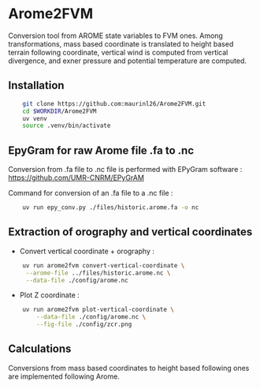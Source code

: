 # Arome2FVM

Conversion tool from AROME state variables to FVM ones. Among transformations, mass based coordinate is translated to height based terrain following coordinate, vertical wind is computed from vertical divergence, and exner pressure and potential temperature are computed.

## Installation

```bash
    git clone https://github.com:maurinl26/Arome2FVM.git
    cd $WORKDIR/Arome2FVM
    uv venv
    source .venv/bin/activate
```
## EpyGram for raw Arome file .fa to .nc

Conversion from .fa file to .nc file is performed with EPyGram software : https://github.com/UMR-CNRM/EPyGrAM

Command for conversion of an .fa file to a .nc file :
```bash
    uv run epy_conv.py ./files/historic.arome.fa -o nc
```

## Extraction of orography and vertical coordinates

- Convert vertical coordinate + orography :

```bash
    uv run arome2fvm convert-vertical-coordinate \
     --arome-file ../files/historic.arome.nc \
     --data-file ./config/arome.nc
```

- Plot Z coordinate :

```bash
    uv run arome2fvm plot-vertical-coordinate \
        --data-file ./config/arome.nc \
        --fig-file ./config/zcr.png
```

## Calculations

Conversions from mass based coordinates to height based following ones are implemented following Arome.
